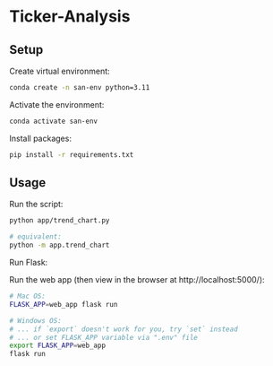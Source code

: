 # Ticker-Analysis

## Setup

Create virtual environment:

```sh
conda create -n san-env python=3.11
```

Activate the environment:

```sh
conda activate san-env
```

Install packages:

```sh
pip install -r requirements.txt
```

## Usage

Run the script:

```sh
python app/trend_chart.py

# equivalent:
python -m app.trend_chart
```

Run Flask:

Run the web app (then view in the browser at http://localhost:5000/):

```sh
# Mac OS:
FLASK_APP=web_app flask run

# Windows OS:
# ... if `export` doesn't work for you, try `set` instead
# ... or set FLASK_APP variable via ".env" file
export FLASK_APP=web_app
flask run
```

